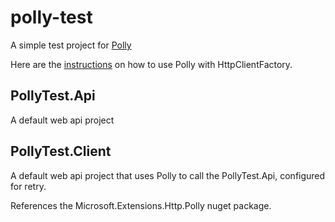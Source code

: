 # polly-test

A simple test project for [Polly](http://www.thepollyproject.org)

Here are the [instructions](https://github.com/App-vNext/Polly/wiki/Polly-and-HttpClientFactory) on how to use Polly with HttpClientFactory.

## PollyTest.Api

A default web api project

## PollyTest.Client

A default web api project that uses Polly to call the PollyTest.Api, configured for retry.

References the Microsoft.Extensions.Http.Polly nuget package.